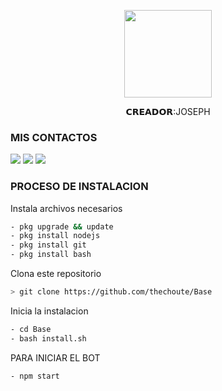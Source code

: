 <p align="center">
<img src="./media/imagen.jpeg" width="140" height="140"/>
</p>
<p align="center">
𝗖𝗥𝗘𝗔𝗗𝗢𝗥:JOSEPH

### MIS CONTACTOS
<p>
<a href="http://wa.me/18299897014" target="blank"><img src="https://img.shields.io/badge/Whatsapp-30302f?style=flat&logo=whatsapp" /></a>
<a href="http://www.instagram.com/the_choute_" target="blank"><img src="https://img.shields.io/badge/Instagram-30302f?style=flat&logo=instagram" /></a>
<a href="https://www.youtube.com/channel/UC-HPutaDGeTPjrCId0bXQgg" target="blank"><img src="https://img.shields.io/badge/Youtube-30302f?style=flat&logo=youtube" /></a>

 
</p>

### PROCESO DE INSTALACION
Instala archivos necesarios
```bash
- pkg upgrade && update
- pkg install nodejs
- pkg install git
- pkg install bash
```
Clona este repositorio
 ```bash
> git clone https://github.com/thechoute/Base
```
Inicia la instalacion
```bash
- cd Base
- bash install.sh
```
PARA INICIAR EL BOT

 ```bash
- npm start
```

